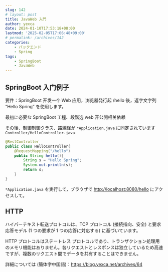 ```yaml
---
slug: 142
# layout: post
title: JavaWeb 入門
author: yexca
date: 2024-01-10T17:53:18+08:00
lastmod: '2025-02-05T17:06:48+09:00'
# permalink: /archives/142
categories:
    - バックエンド
    - Spring
tags:
    - SpringBoot
    - JavaWeb
---
```


## SpringBoot 入门例子

要件：SpringBoot 开发一个 Web 应用，浏览器発行起 /hello 後，返字文字列 “Hello Spring” を使用します。

最初に必要な SpringBoot 工程、段階选 web 开公開相关依赖

その後、制御制御クラス、路線径が `*Application.java` に同定されています `Controller/HelloController.java`

```java
@RestController
public class HelloController{
    @RequestMapping("/hello")
    public String hello(){
        String s = "Hello Spring";
        System.out.println(s);
        return s;
    }
}
```

`*Application.java` を実行して，ブラウザで <http://localhost:8080/hello> にアクセスして。

## HTTP

ハイパーテキスト転送プロトコルは、TCP プロトコル (接続指向、安全) と要求応答モデル (1 つの要求が 1 つの応答に対応する) に基づいています。

HTTP プロトコルはステートレス プロトコルであり、トランザクション処理用のメモリ機能はありません。各リクエストとレスポンスは独立しているため高速ですが、複数のリクエスト間でデータを共有することはできません。

詳細については (簡体字中国語)：<https://blog.yexca.net/archives/64>
